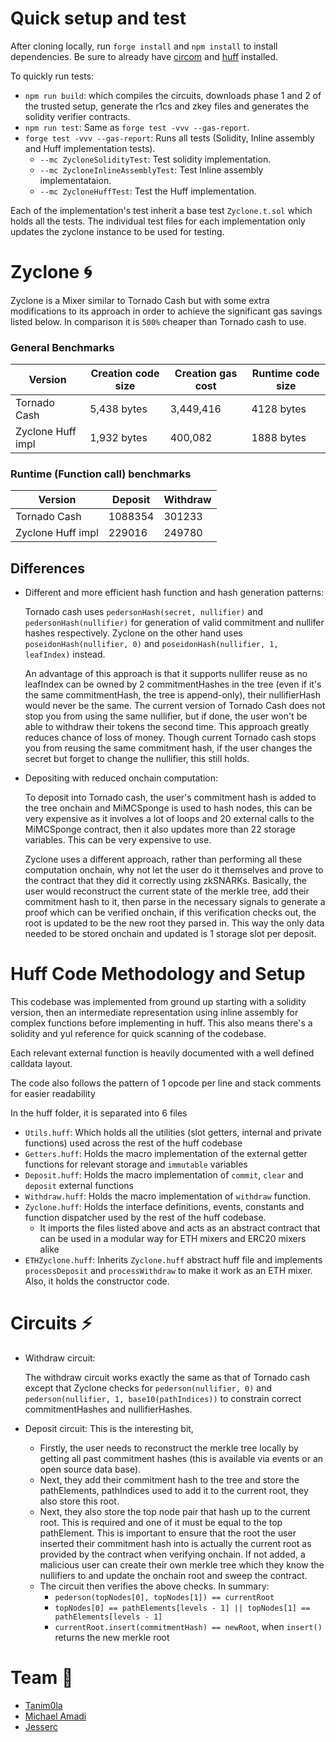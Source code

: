 # Quick setup and test

After cloning locally, run `forge install` and `npm install` to install dependencies. Be sure to already have [circom](https://docs.circom.io/getting-started/installation/#installing-dependencies) and [huff](https://docs.huff.sh/get-started/installing/#installing-huff) installed.

To quickly run tests:

- `npm run build`: which compiles the circuits, downloads phase 1 and 2 of the trusted setup, generate the r1cs and zkey files and generates the solidity verifier contracts.
- `npm run test`: Same as `forge test -vvv --gas-report`.
- `forge test -vvv --gas-report`: Runs all tests (Solidity, Inline assembly and Huff implementation tests).
  - `--mc ZycloneSolidityTest`: Test solidity implementation.
  - `--mc ZycloneInlineAssemblyTest`: Test Inline assembly implementataion.
  - `--mc ZycloneHuffTest`: Test the Huff implementation.

Each of the implementation's test inherit a base test `Zyclone.t.sol` which holds all the tests. The individual test files for each implementation only updates the zyclone instance to be used for testing.

# Zyclone 🌀

Zyclone is a Mixer similar to Tornado Cash but with some extra modifications to its approach in order to achieve the significant gas savings listed below. In comparison it is `500%` cheaper than Tornado cash to use.

### General Benchmarks

| Version           | Creation code size | Creation gas cost | Runtime code size |
| ----------------- | ------------------ | ----------------- | ----------------- |
| Tornado Cash      | 5,438 bytes        | 3,449,416         | 4128 bytes        |
| Zyclone Huff impl | 1,932 bytes        | 400,082           | 1888 bytes        |

### Runtime (Function call) benchmarks

| Version           | Deposit | Withdraw |
| ----------------- | ------- | -------- |
| Tornado Cash      | 1088354 | 301233   |
| Zyclone Huff impl | 229016  | 249780   |

## Differences

- Different and more efficient hash function and hash generation patterns:

  Tornado cash uses `pedersonHash(secret, nullifier)` and `pedersonHash(nullifier)` for generation of valid commitment and nullifer hashes respectively. Zyclone on the other hand uses `poseidonHash(nullifier, 0)` and `poseidonHash(nullifier, 1, leafIndex)` instead.

  An advantage of this approach is that it supports nullifer reuse as no leafIndex can be owned by 2 commitmentHashes in the tree (even if it's the same commitmentHash, the tree is append-only), their nullifierHash would never be the same. The current version of Tornado Cash does not stop you from using the same nullifier, but if done, the user won't be able to withdraw their tokens the second time. This approach greatly reduces chance of loss of money. Though current Tornado cash stops you from reusing the same commitment hash, if the user changes the secret but forget to change the nullifier, this still holds.

- Depositing with reduced onchain computation:

  To deposit into Tornado cash, the user's commitment hash is added to the tree onchain and MiMCSponge is used to hash nodes, this can be very expensive as it involves a lot of loops and 20 external calls to the MiMCSponge contract, then it also updates more than 22 storage variables. This can be very expensive to use.

  Zyclone uses a different approach, rather than performing all these computation onchain, why not let the user do it themselves and prove to the contract that they did it correctly using zkSNARKs. Basically, the user would reconstruct the current state of the merkle tree, add their commitment hash to it, then parse in the necessary signals to generate a proof which can be verified onchain, if this verification checks out, the root is updated to be the new root they parsed in. This way the only data needed to be stored onchain and updated is 1 storage slot per deposit.

# Huff Code Methodology and Setup

This codebase was implemented from ground up starting with a solidity version, then an intermediate representation using inline assembly for complex functions before implementing in huff.
This also means there's a solidity and yul reference for quick scanning of the codebase.

Each relevant external function is heavily documented with a well defined calldata layout.

The code also follows the pattern of 1 opcode per line and stack comments for easier readability

In the huff folder, it is separated into 6 files

- `Utils.huff`: Which holds all the utilities (slot getters, internal and private functions) used across the rest of the huff codebase
- `Getters.huff`: Holds the macro implementation of the external getter functions for relevant storage and `immutable` variables
- `Deposit.huff`: Holds the macro implementation of `commit`, `clear` and `deposit` external functions
- `Withdraw.huff`: Holds the macro implementation of `withdraw` function.
- `Zyclone.huff`: Holds the interface definitions, events, constants and function dispatcher used by the rest of the huff codebase.
  - It imports the files listed above and acts as an abstract contract that can be used in a modular way for ETH mixers and ERC20 mixers alike
- `ETHZyclone.huff`: Inherits `Zyclone.huff` abstract huff file and implements `processDeposit` and `processWithdraw` to make it work as an ETH mixer. Also, it holds the constructor code.

# Circuits ⚡️

- Withdraw circuit:

  The withdraw circuit works exactly the same as that of Tornado cash except that Zyclone checks for `pederson(nullifier, 0)` and `pederson(nullifier, 1, base10(pathIndices))` to constrain correct commitmentHashes and nullifierHashes.

- Deposit circuit: This is the interesting bit,
  - Firstly, the user needs to reconstruct the merkle tree locally by getting all past commitment hashes (this is available via events or an open source data base).
  - Next, they add their commitment hash to the tree and store the pathElements, pathIndices used to add it to the current root, they also store this root.
  - Next, they also store the top node pair that hash up to the current root. This is required and one of it must be equal to the top pathElement. This is important to ensure that the root the user inserted their commitment hash into is actually the current root as provided by the contract when verifying onchain. If not added, a malicious user can create their own merkle tree which they know the nullifiers to and update the onchain root and sweep the contract.
  - The circuit then verifies the above checks. In summary:
    - `pederson(topNodes[0], topNodes[1]) == currentRoot `
    - `topNodes[0] == pathElements[levels - 1] || topNodes[1] == pathElements[levels - 1]`
    - `currentRoot.insert(commitmentHash) == newRoot`, when `insert()` returns the new merkle root

# Team 🐴

- [Tanim0la](https://x.com/tanim0la)
- [Michael Amadi](https://x.com/amadimichaels)
- [Jesserc](https://x.com/jesserc_)
